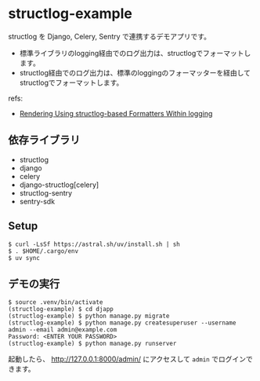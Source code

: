 # structlog-example
structlog を Django, Celery, Sentry で連携するデモアプリです。

- 標準ライブラリのlogging経由でのログ出力は、structlogでフォーマットします。
- structlog経由でのログ出力は、標準のloggingのフォーマッターを経由してstructlogでフォーマットします。

refs:
- [Rendering Using structlog-based Formatters Within logging](https://www.structlog.org/en/latest/standard-library.html#rendering-using-structlog-based-formatters-within-logging)

## 依存ライブラリ

- structlog
- django
- celery
- django-structlog[celery]
- structlog-sentry
- sentry-sdk

## Setup

```
$ curl -LsSf https://astral.sh/uv/install.sh | sh
$ . $HOME/.cargo/env
$ uv sync
```

## デモの実行

```
$ source .venv/bin/activate
(structlog-example) $ cd djapp
(structlog-example) $ python manage.py migrate
(structlog-example) $ python manage.py createsuperuser --username admin --email admin@example.com
Password: <ENTER YOUR PASSWORD>
(structlog-example) $ python manage.py runserver
```

起動したら、 http://127.0.0.1:8000/admin/ にアクセスして `admin` でログインできます。
